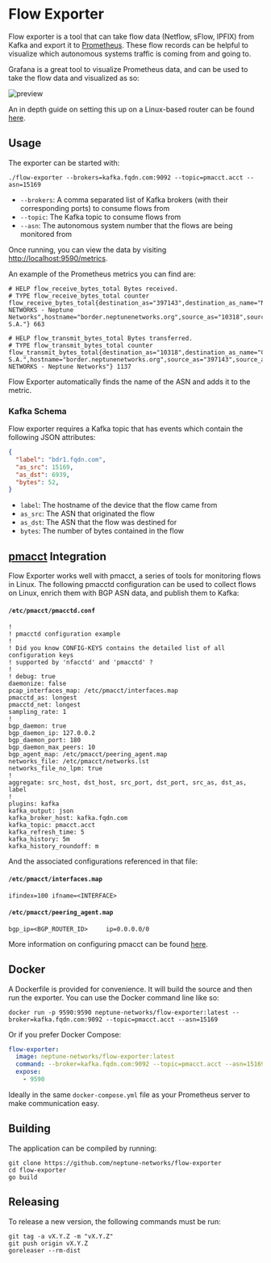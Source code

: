 # Flow Exporter

Flow exporter is a tool that can take flow data (Netflow, sFlow, IPFIX) from Kafka and export it to [Prometheus](https://prometheus.io). These flow records can be helpful to visualize which autonomous systems traffic is coming from and going to.

Grafana is a great tool to visualize Prometheus data, and can be used to take the flow data and visualized as so:

![preview](https://user-images.githubusercontent.com/934497/67167662-85e57080-f36a-11e9-96e2-f6f5b3b7e5d0.png)

An in depth guide on setting this up on a Linux-based router can be found [here](https://brooks.sh/2019/11/17/network-flow-analysis-with-prometheus/).

## Usage

The exporter can be started with:

```
./flow-exporter --brokers=kafka.fqdn.com:9092 --topic=pmacct.acct --asn=15169
```

- `--brokers`: A comma separated list of Kafka brokers (with their corresponding ports) to consume flows from
- `--topic`: The Kafka topic to consume flows from
- `--asn`: The autonomous system number that the flows are being monitored from

Once running, you can view the data by visiting [http://localhost:9590/metrics](http://localhost:9590/metrics).

An example of the Prometheus metrics you can find are:

```
# HELP flow_receive_bytes_total Bytes received.
# TYPE flow_receive_bytes_total counter
flow_receive_bytes_total{destination_as="397143",destination_as_name="NEPTUNE-NETWORKS - Neptune Networks",hostname="border.neptunenetworks.org",source_as="10318",source_as_name="CABLEVISION S.A."} 663

# HELP flow_transmit_bytes_total Bytes transferred.
# TYPE flow_transmit_bytes_total counter
flow_transmit_bytes_total{destination_as="10318",destination_as_name="CABLEVISION S.A.",hostname="border.neptunenetworks.org",source_as="397143",source_as_name="NEPTUNE-NETWORKS - Neptune Networks"} 1137
```

Flow Exporter automatically finds the name of the ASN and adds it to the metric.

### Kafka Schema

Flow exporter requires a Kafka topic that has events which contain the following JSON attributes:

```json
{
  "label": "bdr1.fqdn.com",
  "as_src": 15169,
  "as_dst": 6939,
  "bytes": 52,
}
```

- `label`: The hostname of the device that the flow came from
- `as_src`: The ASN that originated the flow
- `as_dst`: The ASN that the flow was destined for
- `bytes`: The number of bytes contained in the flow

## [pmacct](https://github.com/pmacct/pmacct) Integration

Flow Exporter works well with pmacct, a series of tools for monitoring flows in Linux. The following pmacctd configuration can be used to collect flows on Linux, enrich them with BGP ASN data, and publish them to Kafka:

#### `/etc/pmacct/pmacctd.conf`

```
!
! pmacctd configuration example
!
! Did you know CONFIG-KEYS contains the detailed list of all configuration keys
! supported by 'nfacctd' and 'pmacctd' ?
!
! debug: true
daemonize: false
pcap_interfaces_map: /etc/pmacct/interfaces.map
pmacctd_as: longest
pmacctd_net: longest
sampling_rate: 1
!
bgp_daemon: true
bgp_daemon_ip: 127.0.0.2
bgp_daemon_port: 180
bgp_daemon_max_peers: 10
bgp_agent_map: /etc/pmacct/peering_agent.map
networks_file: /etc/pmacct/networks.lst
networks_file_no_lpm: true
!
aggregate: src_host, dst_host, src_port, dst_port, src_as, dst_as, label
!
plugins: kafka
kafka_output: json
kafka_broker_host: kafka.fqdn.com
kafka_topic: pmacct.acct
kafka_refresh_time: 5
kafka_history: 5m
kafka_history_roundoff: m
```

And the associated configurations referenced in that file:

#### `/etc/pmacct/interfaces.map`

```
ifindex=100 ifname=<INTERFACE>
```

#### `/etc/pmacct/peering_agent.map`

```
bgp_ip=<BGP_ROUTER_ID>     ip=0.0.0.0/0
```

More information on configuring pmacct can be found [here](https://github.com/pmacct/pmacct/blob/master/CONFIG-KEYS).

## Docker

A Dockerfile is provided for convenience. It will build the source and then run the exporter. You can use the Docker command line like so:

```
docker run -p 9590:9590 neptune-networks/flow-exporter:latest --broker=kafka.fqdn.com:9092 --topic=pmacct.acct --asn=15169
```

Or if you prefer Docker Compose:

```yml
flow-exporter:
  image: neptune-networks/flow-exporter:latest
  command: --broker=kafka.fqdn.com:9092 --topic=pmacct.acct --asn=15169
  expose:
    - 9590
```

Ideally in the same `docker-compose.yml` file as your Prometheus server to make communication easy.

## Building

The application can be compiled by running:

```
git clone https://github.com/neptune-networks/flow-exporter
cd flow-exporter
go build
```

## Releasing

To release a new version, the following commands must be run:

```
git tag -a vX.Y.Z -m "vX.Y.Z"
git push origin vX.Y.Z
goreleaser --rm-dist
```
